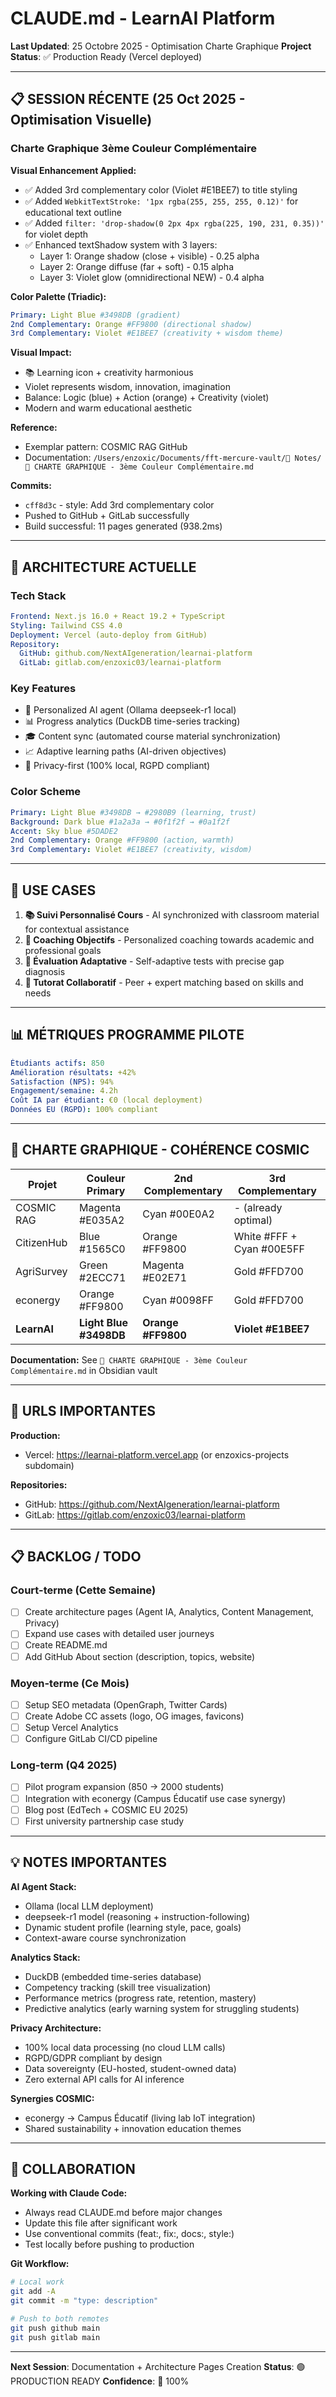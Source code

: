 # CLAUDE.md - LearnAI Platform

**Last Updated**: 25 Octobre 2025 - Optimisation Charte Graphique
**Project Status**: ✅ Production Ready (Vercel deployed)

---

## 📋 SESSION RÉCENTE (25 Oct 2025 - Optimisation Visuelle)

### **Charte Graphique 3ème Couleur Complémentaire**

**Visual Enhancement Applied:**
- ✅ Added 3rd complementary color (Violet #E1BEE7) to title styling
- ✅ Added `WebkitTextStroke: '1px rgba(255, 255, 255, 0.12)'` for educational text outline
- ✅ Added `filter: 'drop-shadow(0 2px 4px rgba(225, 190, 231, 0.35))'` for violet depth
- ✅ Enhanced textShadow system with 3 layers:
  - Layer 1: Orange shadow (close + visible) - 0.25 alpha
  - Layer 2: Orange diffuse (far + soft) - 0.15 alpha
  - Layer 3: Violet glow (omnidirectional NEW) - 0.4 alpha

**Color Palette (Triadic):**
```yaml
Primary: Light Blue #3498DB (gradient)
2nd Complementary: Orange #FF9800 (directional shadow)
3rd Complementary: Violet #E1BEE7 (creativity + wisdom theme)
```

**Visual Impact:**
- 📚 Learning icon + creativity harmonious
- Violet represents wisdom, innovation, imagination
- Balance: Logic (blue) + Action (orange) + Creativity (violet)
- Modern and warm educational aesthetic

**Reference:**
- Exemplar pattern: COSMIC RAG GitHub
- Documentation: `/Users/enzoxic/Documents/fft-mercure-vault/📝 Notes/🎨 CHARTE GRAPHIQUE - 3ème Couleur Complémentaire.md`

**Commits:**
- `cff8d3c` - style: Add 3rd complementary color
- Pushed to GitHub + GitLab successfully
- Build successful: 11 pages generated (938.2ms)

---

## 🚀 ARCHITECTURE ACTUELLE

### **Tech Stack**
```yaml
Frontend: Next.js 16.0 + React 19.2 + TypeScript
Styling: Tailwind CSS 4.0
Deployment: Vercel (auto-deploy from GitHub)
Repository:
  GitHub: github.com/NextAIgeneration/learnai-platform
  GitLab: gitlab.com/enzoxic03/learnai-platform
```

### **Key Features**
- 🧠 Personalized AI agent (Ollama deepseek-r1 local)
- 📊 Progress analytics (DuckDB time-series tracking)
- 🎓 Content sync (automated course material synchronization)
- 📈 Adaptive learning paths (AI-driven objectives)
- 🔐 Privacy-first (100% local, RGPD compliant)

### **Color Scheme**
```yaml
Primary: Light Blue #3498DB → #2980B9 (learning, trust)
Background: Dark blue #1a2a3a → #0f1f2f → #0a1f2f
Accent: Sky blue #5DADE2
2nd Complementary: Orange #FF9800 (action, warmth)
3rd Complementary: Violet #E1BEE7 (creativity, wisdom)
```

---

## 🎯 USE CASES

1. **📚 Suivi Personnalisé Cours** - AI synchronized with classroom material for contextual assistance
2. **🎯 Coaching Objectifs** - Personalized coaching towards academic and professional goals
3. **📝 Évaluation Adaptative** - Self-adaptive tests with precise gap diagnosis
4. **🤝 Tutorat Collaboratif** - Peer + expert matching based on skills and needs

---

## 📊 MÉTRIQUES PROGRAMME PILOTE

```yaml
Étudiants actifs: 850
Amélioration résultats: +42%
Satisfaction (NPS): 94%
Engagement/semaine: 4.2h
Coût IA par étudiant: €0 (local deployment)
Données EU (RGPD): 100% compliant
```

---

## 🎨 CHARTE GRAPHIQUE - COHÉRENCE COSMIC

| Projet | Couleur Primary | 2nd Complementary | 3rd Complementary |
|--------|----------------|-------------------|-------------------|
| COSMIC RAG | Magenta #E035A2 | Cyan #00E0A2 | - (already optimal) |
| CitizenHub | Blue #1565C0 | Orange #FF9800 | White #FFF + Cyan #00E5FF |
| AgriSurvey | Green #2ECC71 | Magenta #E02E71 | Gold #FFD700 |
| econergy | Orange #FF9800 | Cyan #0098FF | Gold #FFD700 |
| **LearnAI** | **Light Blue #3498DB** | **Orange #FF9800** | **Violet #E1BEE7** |

**Documentation:** See `🎨 CHARTE GRAPHIQUE - 3ème Couleur Complémentaire.md` in Obsidian vault

---

## 🔗 URLS IMPORTANTES

**Production:**
- Vercel: https://learnai-platform.vercel.app (or enzoxics-projects subdomain)

**Repositories:**
- GitHub: https://github.com/NextAIgeneration/learnai-platform
- GitLab: https://gitlab.com/enzoxic03/learnai-platform

---

## 📋 BACKLOG / TODO

### **Court-terme (Cette Semaine)**
- [ ] Create architecture pages (Agent IA, Analytics, Content Management, Privacy)
- [ ] Expand use cases with detailed user journeys
- [ ] Create README.md
- [ ] Add GitHub About section (description, topics, website)

### **Moyen-terme (Ce Mois)**
- [ ] Setup SEO metadata (OpenGraph, Twitter Cards)
- [ ] Create Adobe CC assets (logo, OG images, favicons)
- [ ] Setup Vercel Analytics
- [ ] Configure GitLab CI/CD pipeline

### **Long-term (Q4 2025)**
- [ ] Pilot program expansion (850 → 2000 students)
- [ ] Integration with econergy (Campus Éducatif use case synergy)
- [ ] Blog post (EdTech + COSMIC EU 2025)
- [ ] First university partnership case study

---

## 💡 NOTES IMPORTANTES

**AI Agent Stack:**
- Ollama (local LLM deployment)
- deepseek-r1 model (reasoning + instruction-following)
- Dynamic student profile (learning style, pace, goals)
- Context-aware course synchronization

**Analytics Stack:**
- DuckDB (embedded time-series database)
- Competency tracking (skill tree visualization)
- Performance metrics (progress rate, retention, mastery)
- Predictive analytics (early warning system for struggling students)

**Privacy Architecture:**
- 100% local data processing (no cloud LLM calls)
- RGPD/GDPR compliant by design
- Data sovereignty (EU-hosted, student-owned data)
- Zero external API calls for AI inference

**Synergies COSMIC:**
- econergy → Campus Éducatif (living lab IoT integration)
- Shared sustainability + innovation education themes

---

## 🤝 COLLABORATION

**Working with Claude Code:**
- Always read CLAUDE.md before major changes
- Update this file after significant work
- Use conventional commits (feat:, fix:, docs:, style:)
- Test locally before pushing to production

**Git Workflow:**
```bash
# Local work
git add -A
git commit -m "type: description"

# Push to both remotes
git push github main
git push gitlab main
```

---

**Next Session**: Documentation + Architecture Pages Creation
**Status**: 🟢 PRODUCTION READY
**Confidence**: 💯 100%
